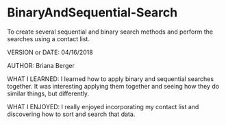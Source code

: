 # BinaryAndSequential-Search
To create several sequential and binary search methods and perform the searches using a contact list.

VERSION or DATE: 04/16/2018

AUTHOR: Briana Berger

WHAT I LEARNED: I learned how to apply binary and sequential searches together. It was interesting applying them together and seeing how they do similar things, but differently. 

WHAT I ENJOYED: I really enjoyed incorporating my contact list and discovering how to sort and search that data.
